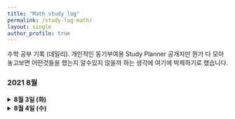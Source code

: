 ```yaml
---
title: "Math study log"
permalink: /study-log-math/
layout: single
author_profile: true
---
```


수학 공부 기록 (데일리). 개인적인 동기부여용 Study Planner 공개지만 뭔가 다 모아놓고보면 어떤것들을 했는지 알수있지 않을까 하는 생각에 여기에 박제하기로 했습니다. 

### 2021 8월 
<details> <summary markdown = span> <b>8월 3일 (화)</summary>
- 현대대수학 Fraleigh CH 35. Series of Groups 
  - Subnormal / Normal Series of Group
  - Butterfly (Zassenhaus) Lemma
  - Schreier Theorem, Jordan-Holder Theorem
</details>

<details> <summary markdown = span> <b>8월 4일 (수)</summary>
- 현대대수학 Fraleigh CH 36. Sylow Theorems
  - Orbits, G-set 복습
  - Sylow $p$-subgroup
  - First/Second/Third Sylow Theorems
</details>